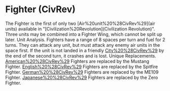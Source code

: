 # Fighter (CivRev)

The Fighter is the first of only two [Air%20unit%20%28CivRev%29](air units) available in "[Civilization%20Revolution](Civilization Revolution)". Three units may be combined into a Fighter Wing, which cannot be split up later.
Unit Analysis.
Fighters have a range of 8 spaces per turn and fuel for 2 turns. They can attack any unit, but must attack any enemy air units in the space first. If the unit is not landed in a friendly [City%20%28CivRev%29](city) by the end of the second turn, it crashes and is lost.
Unique Replacements.
[American%20%28CivRev%29](American) Fighters are replaced by the Mustang Fighter.
[English%20%28CivRev%29](English) Fighters are replaced by the Spitfire Fighter.
[German%20%28CivRev%29](German) Fighters are replaced by the ME109 Fighter.
[Japanese%20%28CivRev%29](Japanese) Fighters are replaced by the Zero Fighter.